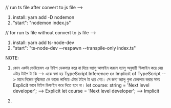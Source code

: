 // run ts file after convert to js file -->

1. install: yarn add -D nodemon
2. "start": "nodemon index.js"

// for run ts file without convert to js file -->

1. install: yarn add ts-node-dev
2. "start": "ts-node-dev --respawn --transpile-only index.ts"

NOTE:

1. কোন একটা ভেরিয়েবল এর টাইপ ডেকলার করে না দিয়ে ভ্যালু আসাইন করলে ভ্যালু অনুযায়ী ডিফাইন করে নেয় এটার টাইপ টা কি --> একে বলা হয় TypeScript Inference or Implicit of TypeScript --> মানে নিজের বুদ্ধিমত্তা কে কাজে লাগিয়ে এটার টাইপ টা ধরে নেয়। সে জন্য ভ্যালু গুলা ডেকলার করার সময় Explicit ভাবে টাইপ ডিফাইন করে দিতে হবে না।
   let course: string = 'Next level developer'; --> Explicit
   let course = 'Next level developer'; --> Implicit

2.
